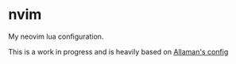# nvim
My neovim lua configuration.

This is a work in progress and is heavily based on [Allaman's config](https://github.com/Allaman/nvim.git)
